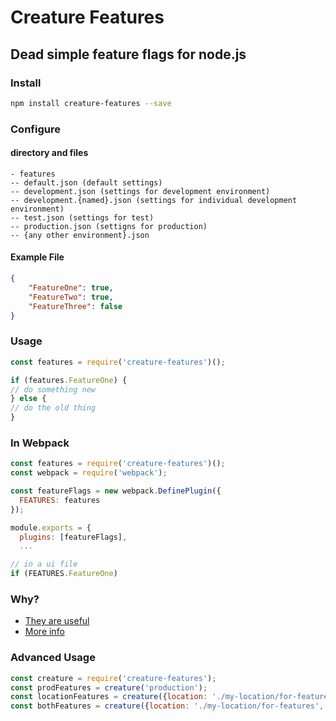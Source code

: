 # Creature Features
## Dead simple feature flags for node.js
### Install
```bash
npm install creature-features --save
```
### Configure
#### directory and files
```
- features
-- default.json (default settings)
-- development.json (settings for development environment)
-- development.{named}.json (settings for individual development environment)
-- test.json (settings for test)
-- production.json (settigns for production) 
-- {any other environment}.json
```
#### Example File
```json
{
	"FeatureOne": true,
	"FeatureTwo": true,
	"FeatureThree": false
}
```

### Usage
```javascript
const features = require('creature-features')();

if (features.FeatureOne) {
// do something new
} else {
// do the old thing
}
```
### In Webpack
```javascript
const features = require('creature-features')();
const webpack = require('webpack');

const featureFlags = new webpack.DefinePlugin({
  FEATURES: features
});

module.exports = {
  plugins: [featureFlags],
  ...

// in a ui file
if (FEATURES.FeatureOne)
```
### Why?
* [They are useful](http://code.flickr.net/2009/12/02/flipping-out/)
* [More info](http://featureflags.io/)

### Advanced Usage
```javascript
const creature = require('creature-features');
const prodFeatures = creature('production');
const locationFeatures = creature({location: './my-location/for-features'});
const bothFeatures = creature({location: './my-location/for-features', env: 'staging'});

```
